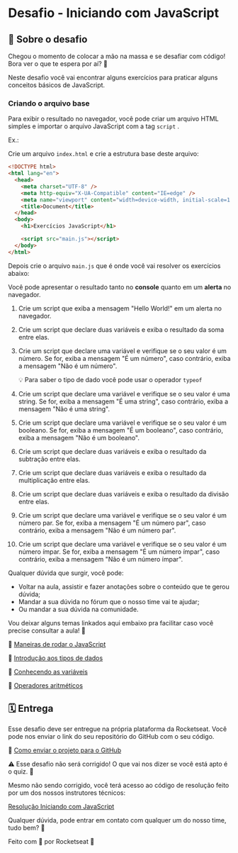 # Desafio - Iniciando com JavaScript

## 📝 Sobre o desafio

Chegou o momento de colocar a mão na massa e se desafiar com código!
Bora ver o que te espera por aí? 👀

Neste desafio você vai encontrar alguns exercícios para praticar alguns conceitos básicos de JavaScript.

### Criando o arquivo base

Para exibir o resultado no navegador, você pode criar um arquivo HTML simples e importar o arquivo JavaScript com a tag `script` .

Ex.:

Crie um arquivo `index.html` e crie a estrutura base deste arquivo:

```html
<!DOCTYPE html>
<html lang="en">
  <head>
    <meta charset="UTF-8" />
    <meta http-equiv="X-UA-Compatible" content="IE=edge" />
    <meta name="viewport" content="width=device-width, initial-scale=1.0" />
    <title>Document</title>
  </head>
  <body>
    <h1>Exercícios JavaScript</h1>

    <script src="main.js"></script>
  </body>
</html>
```

Depois crie o arquivo `main.js` que é onde você vai resolver os exercícios abaixo:

Você pode apresentar o resultado tanto no **console** quanto em um **alerta** no navegador.

1. Crie um script que exiba a mensagem "Hello World!" em um alerta no navegador.
2. Crie um script que declare duas variáveis e exiba o resultado da soma entre elas.
3. Crie um script que declare uma variável e verifique se o seu valor é um número. Se for, exiba a mensagem "É um número", caso contrário, exiba a mensagem "Não é um número".

   💡 Para saber o tipo de dado você pode usar o operador `typeof`

4. Crie um script que declare uma variável e verifique se o seu valor é uma string. Se for, exiba a mensagem "É uma string", caso contrário, exiba a mensagem "Não é uma string".
5. Crie um script que declare uma variável e verifique se o seu valor é um booleano. Se for, exiba a mensagem "É um booleano", caso contrário, exiba a mensagem "Não é um booleano".
6. Crie um script que declare duas variáveis e exiba o resultado da subtração entre elas.
7. Crie um script que declare duas variáveis e exiba o resultado da multiplicação entre elas.
8. Crie um script que declare duas variáveis e exiba o resultado da divisão entre elas.
9. Crie um script que declare uma variável e verifique se o seu valor é um número par. Se for, exiba a mensagem "É um número par", caso contrário, exiba a mensagem "Não é um número par".
10. Crie um script que declare uma variável e verifique se o seu valor é um número ímpar. Se for, exiba a mensagem "É um número ímpar", caso contrário, exiba a mensagem "Não é um número ímpar".

Qualquer dúvida que surgir, você pode:

- Voltar na aula, assistir e fazer anotações sobre o conteúdo que te gerou dúvida;
- Mandar a sua dúvida no fórum que o nosso time vai te ajudar;
- Ou mandar a sua dúvida na comunidade.

Vou deixar alguns temas linkados aqui embaixo pra facilitar caso você precise consultar a aula! 💙

🔵 [Maneiras de rodar o JavaScript](https://app.rocketseat.com.br/node/stage-04/group/primeiros-passos/lesson/maneiras-de-executar-o-java-script)

🔵 [Introdução aos tipos de dados](https://app.rocketseat.com.br/node/stage-04/group/tipos-de-dados/lesson/introducao-12)

🔵 [Conhecendo as variáveis](https://app.rocketseat.com.br/node/stage-04/group/variaveis/lesson/conhecendo-as-variaveis)

🔵 [Operadores aritméticos](https://app.rocketseat.com.br/node/stage-04/group/expressoes-e-operadores/lesson/operadores-aritmeticos)

## 🗓️ Entrega

Esse desafio deve ser entregue na própria plataforma da Rocketseat.
Você pode nos enviar o link do seu repositório do GitHub com o seu código.

🔵 [Como enviar o projeto para o GitHub](https://app.rocketseat.com.br/node/stage-02/group/introducao-ao-html-e-css/lesson/utilizando-o-github-para-enviar-os-projetos-e-desafios)

<aside>
⚠️ Esse desafio não será corrigido! O que vai nos dizer se você está apto é o quiz. 💙

</aside>

Mesmo não sendo corrigido, você terá acesso ao código de resolução feito por um dos nossos instrutores técnicos:

[Resolução Iniciando com JavaScript](https://www.notion.so/Resolu-o-Iniciando-com-JavaScript-4232edcc3a494a6db6d724838d70d05a?pvs=21)

Qualquer dúvida, pode entrar em contato com qualquer um do nosso time, tudo bem? 🚀

Feito com 💙 por Rocketseat 🚀
